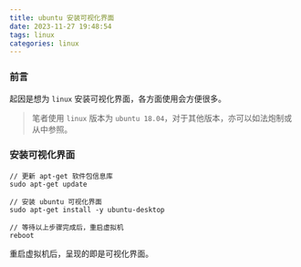 ```yaml
---
title: ubuntu 安装可视化界面
date: 2023-11-27 19:48:54
tags: linux
categories: linux
---
```


### 前言

起因是想为 `linux` 安装可视化界面，各方面使用会方便很多。
> 笔者使用 `linux` 版本为 `ubuntu 18.04`，对于其他版本，亦可以如法炮制或从中参照。

### 安装可视化界面

```
// 更新 apt-get 软件包信息库
sudo apt-get update

// 安装 ubuntu 可视化界面
sudo apt-get install -y ubuntu-desktop

// 等待以上步骤完成后，重启虚拟机
reboot
```

重启虚拟机后，呈现的即是可视化界面。

  

